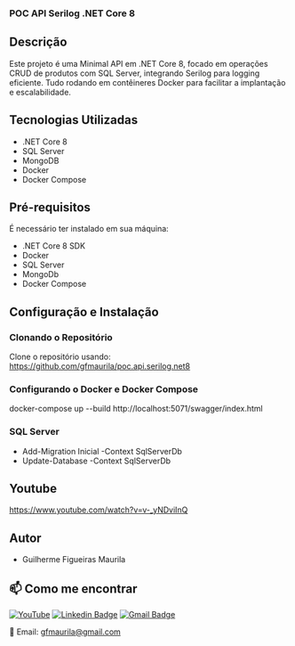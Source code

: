 ### POC API Serilog .NET Core 8

## Descrição
Este projeto é uma Minimal API em .NET Core 8, focado em operações CRUD de produtos com SQL Server, integrando Serilog para logging eficiente. Tudo rodando em contêineres Docker para facilitar a implantação e escalabilidade.

## Tecnologias Utilizadas
- .NET Core 8
- SQL Server
- MongoDB
- Docker
- Docker Compose

## Pré-requisitos
É necessário ter instalado em sua máquina:
- .NET Core 8 SDK
- Docker
- SQL Server
- MongoDb
- Docker Compose

## Configuração e Instalação

### Clonando o Repositório
Clone o repositório usando: https://github.com/gfmaurila/poc.api.serilog.net8

### Configurando o Docker e Docker Compose
docker-compose up --build
http://localhost:5071/swagger/index.html

### SQL Server
- Add-Migration Inicial -Context SqlServerDb
- Update-Database -Context SqlServerDb

## Youtube
https://www.youtube.com/watch?v=v-_yNDviInQ

## Autor

- Guilherme Figueiras Maurila

## 📫 Como me encontrar
[![YouTube](https://img.shields.io/badge/YouTube-FF0000?style=for-the-badge&logo=youtube&logoColor=white)](https://www.youtube.com/channel/UCjy19AugQHIhyE0Nv558jcQ)
[![Linkedin Badge](https://img.shields.io/badge/-Guilherme_Figueiras_Maurila-blue?style=flat-square&logo=Linkedin&logoColor=white&link=https://www.linkedin.com/in/guilherme-maurila)](https://www.linkedin.com/in/guilherme-maurila)
[![Gmail Badge](https://img.shields.io/badge/-gfmaurila@gmail.com-c14438?style=flat-square&logo=Gmail&logoColor=white&link=mailto:gfmaurila@gmail.com)](mailto:gfmaurila@gmail.com)

📧 Email: gfmaurila@gmail.com
